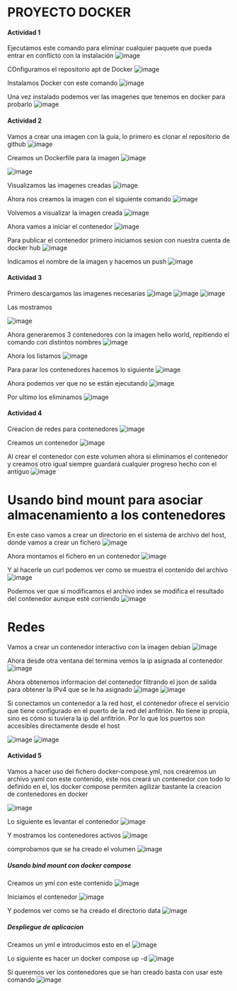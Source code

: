 # PROYECTO DOCKER

#### Actividad 1
Ejecutamos este comando para eliminar cualquier paquete que pueda entrar en conflicto con la instalación
![image](https://github.com/Drowkex220/DAW/assets/131724845/1430efe6-2176-4b0c-9892-f5fa9934e4d9)

COnfiguramos el repositorio apt de Docker
![image](https://github.com/Drowkex220/DAW/assets/131724845/c8d9bea3-5b6c-4dad-bd08-9d1174b9b9f7)

Instalamos Docker con este comando
![image](https://github.com/Drowkex220/DAW/assets/131724845/8782229f-1145-41d6-81b2-5380d859e9d8)

Una vez instalado podemos ver las imagenes que tenemos en docker para probarlo
![image](https://github.com/Drowkex220/DAW/assets/131724845/d4c71e05-9881-4e90-a71b-9ac8fc1760d3)


#### Actividad 2

Vamos a crear una imagen con la guia, lo primero es clonar el repositorio de github
![image](https://github.com/Drowkex220/DAW/assets/131724845/6a73f775-8c07-4bcf-8fc1-817caf63b4eb)

Creamos un Dockerfile para la imagen
![image](https://github.com/Drowkex220/DAW/assets/131724845/d129ece4-9eaf-42fc-a4dc-b44cb2a69716)

![image](https://github.com/Drowkex220/DAW/assets/131724845/4a914625-e01a-4134-9810-2d0b9493fa34)

Visualizamos las imagenes creadas
![image](https://github.com/Drowkex220/DAW/assets/131724845/02a76544-3db7-4c8f-8b14-e3bdae0d4e5c)



Ahora nos creamos la imagen con el siguiente comando
![image](https://github.com/Drowkex220/DAW/assets/131724845/29eb383f-50fd-46f9-a81d-419e4f55fc54)


Volvemos a visualizar la imagen creada
![image](https://github.com/Drowkex220/DAW/assets/131724845/e35cf31c-a207-4ef0-9d77-0c546ab81d6a)

Ahora vamos a iniciar el contenedor
![image](https://github.com/Drowkex220/DAW/assets/131724845/dc59c37f-4c87-4067-be0a-1b85e4992c8c)

Para publicar el contenedor primero iniciamos sesion con nuestra cuenta de docker hub
![image](https://github.com/Drowkex220/DAW/assets/131724845/7f040cda-1979-43bb-b337-34d14f7d2d90)

Indicamos el nombre de la imagen y hacemos un push
![image](https://github.com/Drowkex220/DAW/assets/131724845/9c1d4984-4ed5-46fd-8117-2821281890c4)



#### Actividad 3

Primero descargamos las imagenes necesarias
![image](https://github.com/Drowkex220/DAW/assets/131724845/adbe5d13-532e-470c-a558-6d9c7060481c)
![image](https://github.com/Drowkex220/DAW/assets/131724845/85b98fad-e3d8-4df2-9e92-d5ae9d310c05)
![image](https://github.com/Drowkex220/DAW/assets/131724845/9f94942f-53cb-47cd-883a-0c5183a09e27)

Las mostramos

![image](https://github.com/Drowkex220/DAW/assets/131724845/3bc2643e-1177-4a4d-81ff-97d649afef36)

Ahora generaremos 3 contenedores con la imagen hello world, repitiendo el comando con distintos nombres
![image](https://github.com/Drowkex220/DAW/assets/131724845/c5061126-061f-488a-b785-1855c61e8a99)


Ahora los listamos
![image](https://github.com/Drowkex220/DAW/assets/131724845/b60e4b8c-2f66-45e3-9af2-f893997876e7)

Para parar los contenedores hacemos lo siguiente 
![image](https://github.com/Drowkex220/DAW/assets/131724845/966a82a0-9f4f-4fae-a9cc-d6697b8be07f)

Ahora podemos ver que no se están ejecutando
![image](https://github.com/Drowkex220/DAW/assets/131724845/98a61867-c02f-4516-a31d-64736799f124)

Por ultimo los eliminamos
![image](https://github.com/Drowkex220/DAW/assets/131724845/c3ed25f2-39fe-449e-aee2-429a66706843)

#### Actividad 4

Creacion de redes para contenedores
![image](https://github.com/Drowkex220/DAW/assets/131724845/5232f36d-2f14-4a2b-a7ab-c2673b22f0f6)

Creamos un contenedor
![image](https://github.com/Drowkex220/DAW/assets/131724845/f9a84497-dd04-4880-b885-8a686c37dd5f)

Al crear el contenedor con este volumen ahora si eliminamos el contenedor y creamos otro igual siempre guardará cualquier progreso hecho con el antiguo
![image](https://github.com/Drowkex220/DAW/assets/131724845/6763572d-bff2-410c-bc0f-5cb104fcc8e0)


# Usando bind mount para asociar almacenamiento a los contenedores

En este caso vamos a crear un directorio en el sistema de archivo del host, donde vamos a crear un fichero
![image](https://github.com/Drowkex220/DAW/assets/131724845/0b23a3f6-bad5-4a34-ae4a-8256fd86628d)

Ahora montamos el fichero en un contenedor
![image](https://github.com/Drowkex220/DAW/assets/131724845/22ad3492-6b4f-4a69-8fcd-de1e3098a263)

Y al hacerle un curl podemos ver como se muestra el contenido del archivo
![image](https://github.com/Drowkex220/DAW/assets/131724845/7ea7635b-9af5-4970-afbb-73e8d4f00829)


Podemos ver que si modificamos el archivo index se modifica el resultado del contenedor aunque esté corriendo
![image](https://github.com/Drowkex220/DAW/assets/131724845/c4b37edd-8e19-4040-9864-bed9090bdaa7)

# Redes

Vamos a crear un contenedor interactivo con la imagen debian
![image](https://github.com/Drowkex220/DAW/assets/131724845/d85b5e64-9c57-4be4-851d-ebaf234169b9)

Ahora desde otra ventana del termina vemos la ip asignada al contenedor
![image](https://github.com/Drowkex220/DAW/assets/131724845/11d01d94-7e5f-4f20-9505-8cbb6ea3e193)

Ahora obtenemos informacion del contenedor filtrando el json de salida para obtener la IPv4 que se le ha asignado
![image](https://github.com/Drowkex220/DAW/assets/131724845/379eb110-f41f-47a5-98ac-d47d232679be)
![image](https://github.com/Drowkex220/DAW/assets/131724845/36dcfd0d-5f38-4c0e-9c72-5ffec3f8bd9b)

Si conectamos un contenedor a la red host, el contenedor ofrece el servicio que tiene configurado en el puerto de la red del anfitrión. No tiene ip propia, sino es cómo si tuviera la ip del anfitrión. Por lo que los puertos son accesibles directamente desde el host

![image](https://github.com/Drowkex220/DAW/assets/131724845/79229895-0b7c-4f2e-a4a9-e4315820bdf1)
![image](https://github.com/Drowkex220/DAW/assets/131724845/17b21849-7939-4f42-84e6-93c24879d40d)

#### Actividad 5


Vamos a hacer uso del fichero docker-compose.yml, nos crearemos un archivo yaml con este contenido, este nos creará un contenedor con todo lo definido en el, los docker compose permiten agilizar bastante la creacion de contenedores en docker

![image](https://github.com/Drowkex220/DAW/assets/131724845/246898e1-c7b8-488c-97c7-6f92195cb0c4)


Lo siguiente es levantar el contenedor
![image](https://github.com/Drowkex220/DAW/assets/131724845/9bffa6a7-d85e-4865-835a-a4569ae21799)

Y mostramos los contenedores activos
![image](https://github.com/Drowkex220/DAW/assets/131724845/b40cd324-3b9b-467a-b448-6a304ff2f519)

comprobamos que se ha creado el volumen
![image](https://github.com/Drowkex220/DAW/assets/131724845/e5534af2-b619-47ae-80c2-5f9c4a3da6ac)

##### Usando bind mount con docker compose

Creamos un yml con este contenido
![image](https://github.com/Drowkex220/DAW/assets/131724845/568b42e8-2601-4272-9e00-084a7752eed1)

Iniciamos el contenedor
![image](https://github.com/Drowkex220/DAW/assets/131724845/f3a2db08-20ba-49d1-8903-fbdce98abac8)

Y podemos ver como se ha creado el directorio data
![image](https://github.com/Drowkex220/DAW/assets/131724845/c53f5e60-c6d5-4509-82b4-9022de54f04b)

##### Despliegue de aplicacion 

Creamos un yml e introducimos esto en el
![image](https://github.com/Drowkex220/DAW/assets/131724845/dd3a77ab-c44a-471d-943a-474b540a9477)

Lo siguiente es hacer un docker compose up -d
![image](https://github.com/Drowkex220/DAW/assets/131724845/cba4f0e1-e299-45a0-9de8-8a3a47952d25)

Si queremos ver los contenedores que se han creado basta con usar este comando
![image](https://github.com/Drowkex220/DAW/assets/131724845/42bead4f-c609-4e6e-80d6-3facbe08274e)


 
